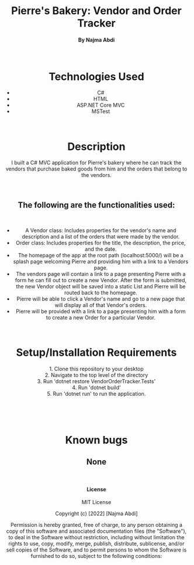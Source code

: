 # <div align="center"> **Pierre's Bakery: Vendor and Order Tracker**</div>

#### <div align="center"> By Najma Abdi </div>  
<p>&nbsp;</p>

# <div align="center"> Technologies Used
- <div align="center">C#
- <div align="center">HTML
- <div align="center">ASP.NET Core MVC
- <div align="center">MSTest

<p>&nbsp;</p>

# <div align="center"> Description </div>
<div align="center"> I built a C# MVC application for Pierre's bakery where he can track the vendors that purchase baked goods from him and the orders that belong to the vendors. 
<p>&nbsp;</p>

## The following are the functionalities used:
<p>&nbsp;</p>

* A Vendor class:
  Includes properties for the vendor's name and description and a list of the orders that were made by the vendor.
* Order class:
  Includes properties for the title, the description, the price, and the date.
* The homepage of the app at the root path (localhost:5000/) will be a splash page welcoming Pierre and providing him with a link to a Vendors page.
* The vendors page will contain a link to a page presenting Pierre with a form he can fill out to create a new Vendor. After the form is submitted, the new Vendor object will be saved into a static List and Pierre will be routed back to the homepage.
* Pierre will be able to click a Vendor's name and go to a new page that will display all of that Vendor's orders.
* Pierre will be provided with a link to a page presenting him with a form to create a new Order for a particular Vendor.

 </div>

<p>&nbsp;</p>


# <div align="center">Setup/Installation Requirements 
<div align="center">1. Clone this repository to your desktop 
<div align="center">2. Navigate to the top level of the directory
<div align="center">3. Run 'dotnet restore VendorOrderTracker.Tests'
<div align="center">4. Run 'dotnet build'
<div align="center">5. Run 'dotnet run' to run the application.

<p>&nbsp;</p>
<p>&nbsp;</p>


# <div align="center"> Known bugs </div>
## **None**
<p>&nbsp;</p>

#### License

MIT License

Copyright (c) [2022] [Najma Abdi]

Permission is hereby granted, free of charge, to any person obtaining a copy
of this software and associated documentation files (the "Software"), to deal
in the Software without restriction, including without limitation the rights
to use, copy, modify, merge, publish, distribute, sublicense, and/or sell
copies of the Software, and to permit persons to whom the Software is
furnished to do so, subject to the following conditions:
